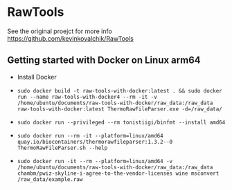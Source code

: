 # RawTools

See the original proejct for more info https://github.com/kevinkovalchik/RawTools

## Getting started with Docker on Linux arm64

- Install Docker

 - `sudo docker build -t raw-tools-with-docker:latest . && sudo docker run --name raw-tools-with-docker4 --rm -it -v /home/ubuntu/documents/raw-tools-with-docker/raw_data:/raw_data   raw-tools-with-docker:latest ThermoRawFileParser.exe -d=/raw_data/`


- `sudo docker run --privileged --rm tonistiigi/binfmt --install amd64`

 - `sudo docker run --rm -it --platform=linux/amd64 quay.io/biocontainers/thermorawfileparser:1.3.2--0 ThermoRawFileParser.sh --help`


- `sudo docker run -it --rm --platform=linux/amd64 -v /home/ubuntu/documents/raw-tools-with-docker/raw_data:/raw_data chambm/pwiz-skyline-i-agree-to-the-vendor-licenses wine msconvert /raw_data/example.raw`